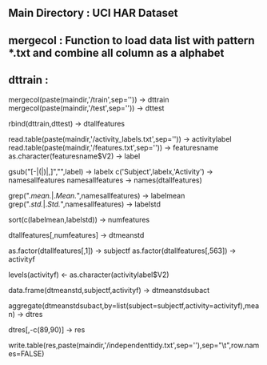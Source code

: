 
## Main Directory : UCI HAR Dataset

## mergecol : Function to load data list with pattern *.txt and combine all column as a alphabet

## dttrain : 
mergecol(paste(maindir,'/train',sep='')) -> dttrain
mergecol(paste(maindir,'/test',sep='')) -> dttest

rbind(dttrain,dttest) -> dtallfeatures

read.table(paste(maindir,'/activity_labels.txt',sep='')) -> activitylabel
read.table(paste(maindir,'/features.txt',sep='')) -> featuresname
as.character(featuresname$V2) -> label

gsub("[-|(|)|,]","",label) -> labelx
c('Subject',labelx,'Activity') -> namesallfeatures
namesallfeatures -> names(dtallfeatures)

grep(".*mean.*|.*Mean.*",namesallfeatures) -> labelmean
grep(".*std.*|.*Std.*",namesallfeatures) -> labelstd

sort(c(labelmean,labelstd)) -> numfeatures

dtallfeatures[,numfeatures] -> dtmeanstd

as.factor(dtallfeatures[,1]) -> subjectf
as.factor(dtallfeatures[,563]) -> activityf

levels(activityf) <- as.character(activitylabel$V2)

data.frame(dtmeanstd,subjectf,activityf) -> dtmeanstdsubact

aggregate(dtmeanstdsubact,by=list(subject=subjectf,activity=activityf),mean) -> dtres

dtres[,-c(89,90)] -> res

write.table(res,paste(maindir,'/independenttidy.txt',sep=''),sep="\t",row.names=FALSE)

